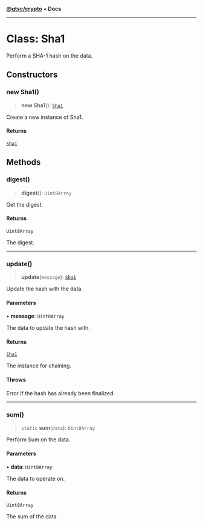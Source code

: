 [**@gtsc/crypto**](../README.md) • **Docs**

***

# Class: Sha1

Perform a SHA-1 hash on the data.

## Constructors

### new Sha1()

> **new Sha1**(): [`Sha1`](Sha1.md)

Create a new instance of Sha1.

#### Returns

[`Sha1`](Sha1.md)

## Methods

### digest()

> **digest**(): `Uint8Array`

Get the digest.

#### Returns

`Uint8Array`

The digest.

***

### update()

> **update**(`message`): [`Sha1`](Sha1.md)

Update the hash with the data.

#### Parameters

• **message**: `Uint8Array`

The data to update the hash with.

#### Returns

[`Sha1`](Sha1.md)

The instance for chaining.

#### Throws

Error if the hash has already been finalized.

***

### sum()

> `static` **sum**(`data`): `Uint8Array`

Perform Sum on the data.

#### Parameters

• **data**: `Uint8Array`

The data to operate on.

#### Returns

`Uint8Array`

The sum of the data.
